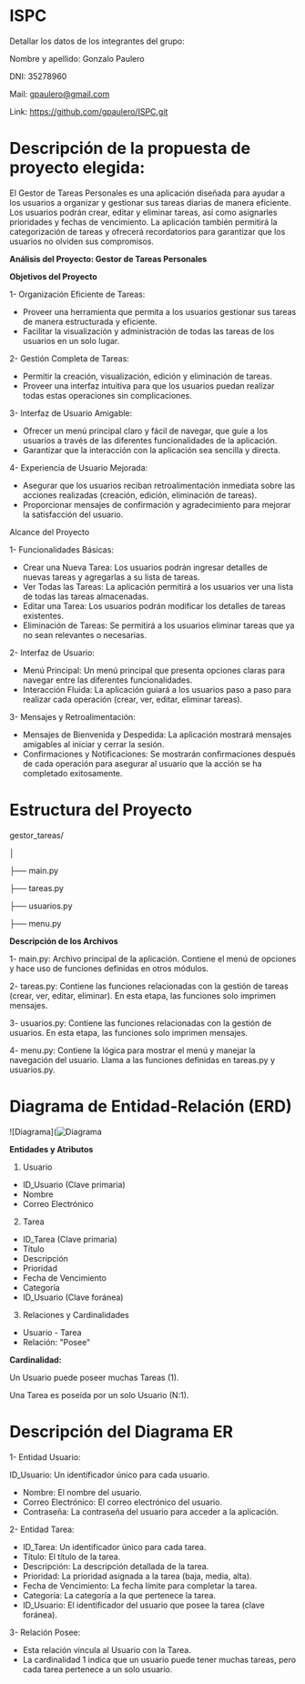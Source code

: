 # ISPC

Detallar los datos de los integrantes del grupo: 

Nombre y apellido: Gonzalo Paulero

DNI: 35278960

Mail: gpaulero@gmail.com

Link: https://github.com/gpaulero/ISPC.git


# **Descripción de la propuesta de proyecto elegida:**

El Gestor de Tareas Personales es una aplicación diseñada para ayudar a los usuarios a organizar y gestionar sus tareas diarias de manera eficiente. 
Los usuarios podrán crear, editar y eliminar tareas, así como asignarles prioridades y fechas de vencimiento. 
La aplicación también permitirá la categorización de tareas y ofrecerá recordatorios para garantizar que los usuarios no olviden sus compromisos.

**Análisis del Proyecto: Gestor de Tareas Personales**

**Objetivos del Proyecto**

1- Organización Eficiente de Tareas:

- Proveer una herramienta que permita a los usuarios gestionar sus tareas de manera estructurada y eficiente.
- Facilitar la visualización y administración de todas las tareas de los usuarios en un solo lugar.

2- Gestión Completa de Tareas:

- Permitir la creación, visualización, edición y eliminación de tareas.
- Proveer una interfaz intuitiva para que los usuarios puedan realizar todas estas operaciones sin complicaciones.

3- Interfaz de Usuario Amigable:

- Ofrecer un menú principal claro y fácil de navegar, que guíe a los usuarios a través de las diferentes funcionalidades de la aplicación.
- Garantizar que la interacción con la aplicación sea sencilla y directa.

4- Experiencia de Usuario Mejorada:

- Asegurar que los usuarios reciban retroalimentación inmediata sobre las acciones realizadas (creación, edición, eliminación de tareas).
- Proporcionar mensajes de confirmación y agradecimiento para mejorar la satisfacción del usuario.


Alcance del Proyecto

1- Funcionalidades Básicas:

- Crear una Nueva Tarea: Los usuarios podrán ingresar detalles de nuevas tareas y agregarlas a su lista de tareas.
- Ver Todas las Tareas: La aplicación permitirá a los usuarios ver una lista de todas las tareas almacenadas.
- Editar una Tarea: Los usuarios podrán modificar los detalles de tareas existentes.
- Eliminación de Tareas: Se permitirá a los usuarios eliminar tareas que ya no sean relevantes o necesarias.

2- Interfaz de Usuario:

- Menú Principal: Un menú principal que presenta opciones claras para navegar entre las diferentes funcionalidades.
- Interacción Fluida: La aplicación guiará a los usuarios paso a paso para realizar cada operación (crear, ver, editar, eliminar tareas).

3- Mensajes y Retroalimentación:

- Mensajes de Bienvenida y Despedida: La aplicación mostrará mensajes amigables al iniciar y cerrar la sesión.
- Confirmaciones y Notificaciones: Se mostrarán confirmaciones después de cada operación para asegurar al usuario que la acción se ha completado exitosamente.

# **Estructura del Proyecto**

gestor_tareas/

│

├── main.py

├── tareas.py

├── usuarios.py

├── menu.py

**Descripción de los Archivos**

1- main.py: Archivo principal de la aplicación. Contiene el menú de opciones y hace uso de funciones definidas en otros módulos.

2- tareas.py: Contiene las funciones relacionadas con la gestión de tareas (crear, ver, editar, eliminar). En esta etapa, las funciones solo imprimen mensajes.

3- usuarios.py: Contiene las funciones relacionadas con la gestión de usuarios. En esta etapa, las funciones solo imprimen mensajes.

4- menu.py: Contiene la lógica para mostrar el menú y manejar la navegación del usuario. Llama a las funciones definidas en tareas.py y usuarios.py.


# **Diagrama de Entidad-Relación (ERD)**
![Diagrama](![Diagrama](https://github.com/gpaulero/ISPC/assets/169163764/2478ea6a-0f54-40ec-ab90-caf05bb0c8cc)

**Entidades y Atributos**

1. Usuario

- ID_Usuario (Clave primaria)
- Nombre
- Correo Electrónico

2. Tarea

- ID_Tarea (Clave primaria)
- Título
- Descripción
- Prioridad
- Fecha de Vencimiento
- Categoría
- ID_Usuario (Clave foránea)

3. Relaciones y Cardinalidades
- Usuario - Tarea
- Relación: "Posee"

**Cardinalidad:**

  Un Usuario puede poseer muchas Tareas (1).

  Una Tarea es poseída por un solo Usuario (N:1).

# **Descripción del Diagrama ER**

1- Entidad Usuario:

ID_Usuario: Un identificador único para cada usuario.
- Nombre: El nombre del usuario.
- Correo Electrónico: El correo electrónico del usuario.
- Contraseña: La contraseña del usuario para acceder a la aplicación.

2- Entidad Tarea:

- ID_Tarea: Un identificador único para cada tarea.
- Título: El título de la tarea.
- Descripción: La descripción detallada de la tarea.
- Prioridad: La prioridad asignada a la tarea (baja, media, alta).
- Fecha de Vencimiento: La fecha límite para completar la tarea.
- Categoría: La categoría a la que pertenece la tarea.
- ID_Usuario: El identificador del usuario que posee la tarea (clave foránea).

3- Relación Posee:

- Esta relación vincula al Usuario con la Tarea.
- La cardinalidad 1 indica que un usuario puede tener muchas tareas, pero cada tarea pertenece a un solo usuario.
